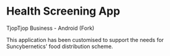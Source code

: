 # Health Screening App
TjopTjop Business - Android (Fork)

This application has been customised to support the needs for Suncybernetics' food distribution scheme.
